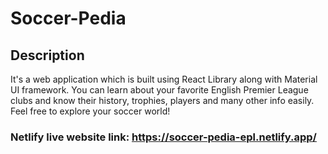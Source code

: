 # Soccer-Pedia

## Description

It's a web application which is built using React Library along with Material UI framework.
You can learn about your favorite English Premier League clubs and know their history, trophies, players and many other info easily. Feel free to explore your soccer world!

### Netlify live website link: https://soccer-pedia-epl.netlify.app/